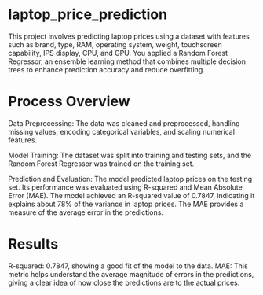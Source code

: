 ﻿# laptop_price_prediction

 This project involves predicting laptop prices using a dataset with features such as brand, type, RAM, operating system, weight, touchscreen capability, IPS display, CPU, and GPU. You applied a Random Forest Regressor, an ensemble learning method that combines multiple decision trees to enhance prediction accuracy and reduce overfitting.

# Process Overview
Data Preprocessing: The data was cleaned and preprocessed, handling missing values, encoding categorical variables, and scaling numerical features.

Model Training: The dataset was split into training and testing sets, and the Random Forest Regressor was trained on the training set.

Prediction and Evaluation: The model predicted laptop prices on the testing set. Its performance was evaluated using R-squared and Mean Absolute Error (MAE). The model achieved an R-squared value of 0.7847, indicating it explains about 78% of the variance in laptop prices. The MAE provides a measure of the average error in the predictions.

# Results
R-squared: 0.7847, showing a good fit of the model to the data.
MAE: This metric helps understand the average magnitude of errors in the predictions, giving a clear idea of how close the predictions are to the actual prices.
